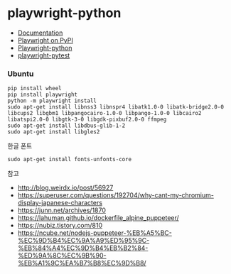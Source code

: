 # playwright-python

- [Documentation](https://playwright.dev/)
- [Playwright on PyPI](https://pypi.org/project/playwright/)
- [Playwright-python](https://github.com/microsoft/playwright-python)
- [playwright-pytest](https://github.com/microsoft/playwright-pytest)



### Ubuntu
```shell
pip install wheel
pip install playwright
python -m playwright install
sudo apt-get install libnss3 libnspr4 libatk1.0-0 libatk-bridge2.0-0 libcups2 libgbm1 libpangocairo-1.0-0 libpango-1.0-0 libcairo2 libatspi2.0-0 libgtk-3-0 libgdk-pixbuf2.0-0 ffmpeg
sudo apt-get install libdbus-glib-1-2
sudo apt-get install libgles2
```

한글 폰트
```shell
sudo apt-get install fonts-unfonts-core
```
참고
- http://blog.weirdx.io/post/56927
- https://superuser.com/questions/192704/why-cant-my-chromium-display-japanese-characters
- https://junn.net/archives/1870
- https://lahuman.github.io/dockerfile_alpine_puppeteer/
- https://nubiz.tistory.com/810
- https://ncube.net/nodejs-puppeteer-%EB%A5%BC-%EC%9D%B4%EC%9A%A9%ED%95%9C-%EB%84%A4%EC%9D%B4%EB%B2%84-%ED%9A%8C%EC%9B%90-%EB%A1%9C%EA%B7%B8%EC%9D%B8/
